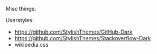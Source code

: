 Misc things:

Userstyles:
* https://github.com/StylishThemes/GitHub-Dark
* https://github.com/StylishThemes/Stackoverflow-Dark
* wikipedia.css
